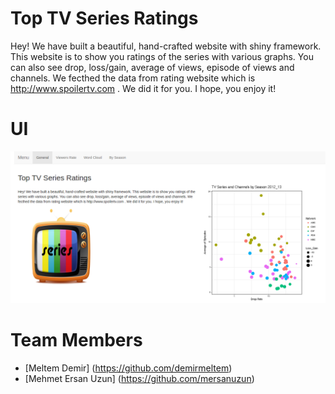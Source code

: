 # Top TV Series Ratings
Hey! We have built a beautiful, hand-crafted website with shiny framework. This website is to show you ratings of the series with various graphs. You can also see drop, loss/gain, average of views, episode of views and channels. We fecthed the data from rating website which is http://www.spoilertv.com . We did it for you. I hope, you enjoy it!

# UI
![alt text](https://github.com/demirmeltem/web_mining_project/blob/master/main_page.png "Main Page")

# Team Members 

  * [Meltem Demir] (https://github.com/demirmeltem)
  * [Mehmet Ersan Uzun] (https://github.com/mersanuzun)
